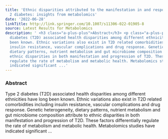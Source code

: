 ```yaml
---
title: 'Ethnic disparities attributed to the manifestation in and response to type
  2 diabetes: insights from metabolomics'
date: '2022-06-28'
linkTitle: http://link.springer.com/10.1007/s11306-022-01905-8
source: Latest Results for Metabolomics
description: ' <h3 class="a-plus-plus">Abstract</h3> <p class="a-plus-plus">Type 2
  diabetes (T2D) associated health disparities among different ethnicities have long
  been known. Ethnic variations also exist in T2D related comorbidities including
  insulin resistance, vascular complications and drug response. Genetic heterogeneity,
  dietary patterns, nutrient metabolism and gut microbiome composition attribute to
  ethnic disparities in both manifestation and progression of T2D. These factors differentially
  regulate the rate of metabolism and metabolic health. Metabolomics studies have
  indicated significant ...'
---
```

 <h3 class="a-plus-plus">Abstract</h3> <p class="a-plus-plus">Type 2 diabetes (T2D) associated health disparities among different ethnicities have long been known. Ethnic variations also exist in T2D related comorbidities including insulin resistance, vascular complications and drug response. Genetic heterogeneity, dietary patterns, nutrient metabolism and gut microbiome composition attribute to ethnic disparities in both manifestation and progression of T2D. These factors differentially regulate the rate of metabolism and metabolic health. Metabolomics studies have indicated significant ...
